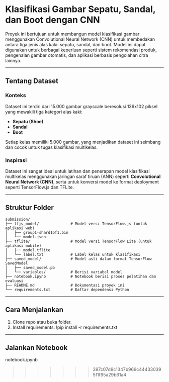 # Klasifikasi Gambar Sepatu, Sandal, dan Boot dengan CNN

Proyek ini bertujuan untuk membangun model klasifikasi gambar menggunakan Convolutional Neural Network (CNN) untuk membedakan antara tiga jenis alas kaki: sepatu, sandal, dan boot. Model ini dapat digunakan untuk berbagai keperluan seperti sistem rekomendasi produk, pengenalan gambar otomatis, dan aplikasi berbasis pengolahan citra lainnya.

---

## Tentang Dataset

### Konteks
Dataset ini terdiri dari 15.000 gambar grayscale beresolusi 136x102 piksel yang mewakili tiga kategori alas kaki:
- **Sepatu (Shoe)**
- **Sandal**
- **Boot**

Setiap kelas memiliki 5.000 gambar, yang menjadikan dataset ini seimbang dan cocok untuk tugas klasifikasi multikelas.

### Inspirasi
Dataset ini sangat ideal untuk latihan dan penerapan model klasifikasi multikelas menggunakan jaringan saraf tiruan (ANN) seperti **Convolutional Neural Network (CNN)**, serta untuk konversi model ke format deployment seperti TensorFlow.js dan TFLite.

---

## Struktur Folder
```plaintext
submission/
├── tfjs_model/              # Model versi TensorFlow.js (untuk aplikasi web)
│   ├── group1-shard1of1.bin
│   └── model.json
├── tflite/                  # Model versi TensorFlow Lite (untuk aplikasi mobile)
│   ├── model.tflite
│   └── label.txt            # Label kelas untuk klasifikasi
├── saved_model/             # Model asli dalam format TensorFlow SavedModel
│   ├── saved_model.pb
│   └── variables/           # Berisi variabel model
├── notebook.ipynb           # Notebook berisi proses pelatihan dan evaluasi
├── README.md                # Dokumentasi proyek ini
└── requirements.txt         # Daftar dependensi Python
```

---

## Cara Menjalankan

1. Clone repo atau buka folder.
2. Install requirements:
   !pip install -r requirements.txt

---

## Jalankan Notebook
notebook.ipynb
>>>>>>> 397c07d9c1347b969c444330395f1f95a29b61a4
